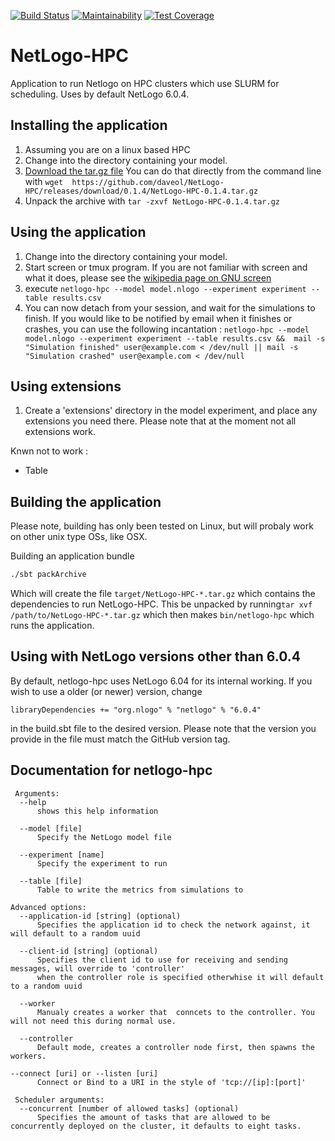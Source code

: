 [![Build Status](https://travis-ci.org/daveol/NetLogo-HPC.svg?branch=master)](https://travis-ci.org/daveol/NetLogo-HPC)
[![Maintainability](https://api.codeclimate.com/v1/badges/97b12d3a30e4b74b26f8/maintainability)](https://codeclimate.com/github/daveol/NetLogo-HPC/maintainability)
[![Test Coverage](https://api.codeclimate.com/v1/badges/97b12d3a30e4b74b26f8/test_coverage)](https://codeclimate.com/github/daveol/NetLogo-HPC/test_coverage)

# NetLogo-HPC
Application to run Netlogo on HPC clusters which use SLURM for scheduling. Uses by default NetLogo 6.0.4.

## Installing the application
1. Assuming you are on a linux based HPC
1. Change into the directory containing your model.
1. [Download the tar.gz file](https://github.com/daveol/NetLogo-HPC/releases) You can do that directly from the command line with ```wget  https://github.com/daveol/NetLogo-HPC/releases/download/0.1.4/NetLogo-HPC-0.1.4.tar.gz```
1. Unpack the archive with ```tar -zxvf NetLogo-HPC-0.1.4.tar.gz```

## Using the application
1. Change into the directory containing your model.
1. Start screen or tmux program. If you are not familiar with screen and what it does, please see the [wikipedia page on  GNU screen](https://en.wikipedia.org/wiki/GNU_Screen) 
1. execute ```netlogo-hpc --model model.nlogo --experiment experiment --table results.csv ```
1. You can now detach from your session, and wait for the simulations to finish. If you would like to be notified by email when it finishes or crashes, you can use the following incantation :
```netlogo-hpc --model model.nlogo --experiment experiment --table results.csv &&  mail -s "Simulation finished" user@example.com < /dev/null || mail -s "Simulation crashed" user@example.com < /dev/null ```

## Using extensions
1. Create a 'extensions' directory in the model experiment, and place any extensions you need there. Please note that at the moment not all extensions work. 

Knwn not to work : 
* Table


## Building the application
Please note, building has only been tested on Linux, but will probaly work on other unix type OSs, like OSX.

Building an application bundle
```bash
./sbt packArchive
```

Which will create the file ```target/NetLogo-HPC-*.tar.gz``` which contains the dependencies to run NetLogo-HPC. This
 be unpacked by running```tar xvf /path/to/NetLogo-HPC-*.tar.gz``` which then makes ```bin/netlogo-hpc``` which runs the
 application.


## Using with NetLogo versions other than 6.0.4
By default, netlogo-hpc uses NetLogo 6.04 for its internal working. If you wish to use a older (or newer) version, change 
```
libraryDependencies += "org.nlogo" % "netlogo" % "6.0.4"
```
in the build.sbt file to the desired version. Please note that the version you provide in the file must match the GitHub version tag.


## Documentation for netlogo-hpc
```
 Arguments:
  --help
      shows this help information

  --model [file]
      Specify the NetLogo model file

  --experiment [name]
      Specify the experiment to run

  --table [file]
      Table to write the metrics from simulations to

Advanced options:
  --application-id [string] (optional)
      Specifies the application id to check the network against, it will default to a random uuid

  --client-id [string] (optional)
      Specifies the client id to use for receiving and sending messages, will override to 'controller'
      when the controller role is specified otherwhise it will default to a random uuid

  --worker
      Manualy creates a worker that  conncets to the controller. You will not need this during normal use.
      
  --controller
      Default mode, creates a controller node first, then spawns the workers.

--connect [uri] or --listen [uri]
      Connect or Bind to a URI in the style of 'tcp://[ip]:[port]'

 Scheduler arguments:
  --concurrent [number of allowed tasks] (optional)
      Specifies the amount of tasks that are allowed to be concurrently deployed on the cluster, it defaults to eight tasks.
```
